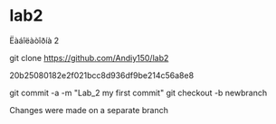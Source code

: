 # lab2
Ëàáîëàòîðíà 2

git clone https://github.com/Andiy150/lab2

20b25080182e2f021bcc8d936df9be214c56a8e8

git commit -a -m "Lab_2 my first commit"
git checkout -b newbranch

Changes were made on a separate branch

